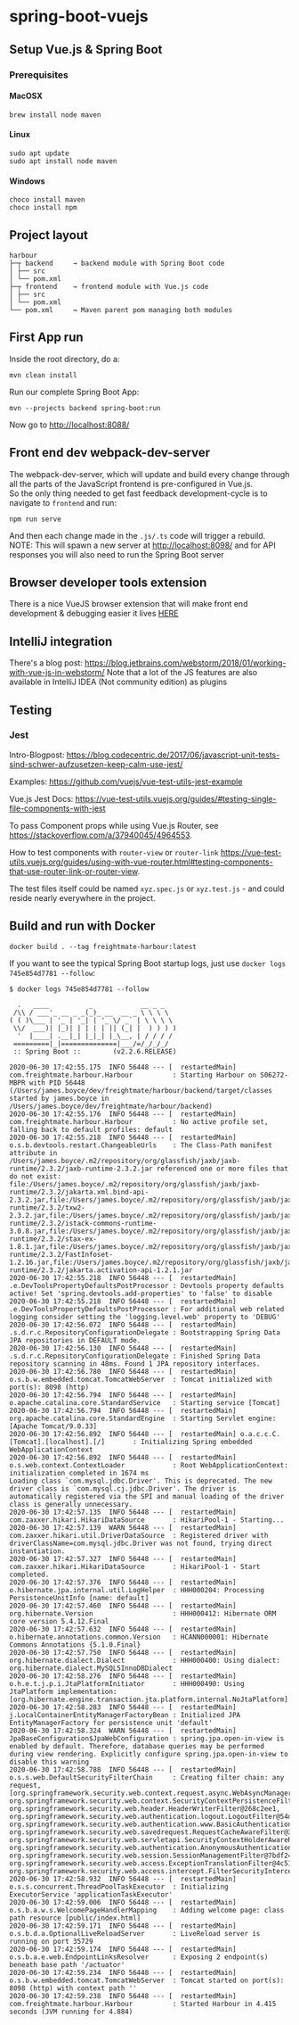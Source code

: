 # spring-boot-vuejs

## Setup Vue.js & Spring Boot

### Prerequisites

#### MacOSX

```
brew install node maven
```

#### Linux

```
sudo apt update
sudo apt install node maven
```

#### Windows

```
choco install maven
choco install npm
```

## Project layout

```
harbour
├─┬ backend     → backend module with Spring Boot code
│ ├── src
│ └── pom.xml
├─┬ frontend    → frontend module with Vue.js code
│ ├── src
│ └── pom.xml
└── pom.xml     → Maven parent pom managing both modules
```


## First App run

Inside the root directory, do a: 

```
mvn clean install
```

Run our complete Spring Boot App:

```
mvn --projects backend spring-boot:run
```

Now go to [http://localhost:8088/](http://localhost:8088/)



## Front end dev webpack-dev-server

The webpack-dev-server, which will update and build every change through all the parts of the JavaScript frontend is pre-configured in Vue.js.  
So the only thing needed to get fast feedback development-cycle is to navigate to `frontend` and run:

```
npm run serve
```
And then each change made in the `.js/.ts` code will trigger a rebuild. 
NOTE: This will spawn a new server at [http://localhost:8098/](http://localhost:8098/) and for API responses you will also need to run the Spring Boot server


## Browser developer tools extension
There is a nice VueJS browser extension that will make front end development & debugging easier it lives [HERE](https://github.com/vuejs/vue-devtools)


## IntelliJ integration

There's a blog post: https://blog.jetbrains.com/webstorm/2018/01/working-with-vue-js-in-webstorm/
Note that a lot of the JS features are also available in IntelliJ IDEA (Not community edition) as plugins


## Testing 

### Jest

Intro-Blogpost: https://blog.codecentric.de/2017/06/javascript-unit-tests-sind-schwer-aufzusetzen-keep-calm-use-jest/

Examples: https://github.com/vuejs/vue-test-utils-jest-example

Vue.js Jest Docs: https://vue-test-utils.vuejs.org/guides/#testing-single-file-components-with-jest

To pass Component props while using Vue.js Router, see https://stackoverflow.com/a/37940045/4964553.

How to test components with `router-view` or `router-link` https://vue-test-utils.vuejs.org/guides/using-with-vue-router.html#testing-components-that-use-router-link-or-router-view.

The test files itself could be named `xyz.spec.js` or `xyz.test.js` - and could reside nearly everywhere in the project.

## Build and run with Docker

```
docker build . --tag freightmate-harbour:latest
```

If you want to see the typical Spring Boot startup logs, just use `docker logs 745e854d7781 --follow`:

```
$ docker logs 745e854d7781 --follow

  .   ____          _            __ _ _
 /\\ / ___'_ __ _ _(_)_ __  __ _ \ \ \ \
( ( )\___ | '_ | '_| | '_ \/ _` | \ \ \ \
 \\/  ___)| |_)| | | | | || (_| |  ) ) ) )
  '  |____| .__|_| |_|_| |_\__, | / / / /
 =========|_|==============|___/=/_/_/_/
 :: Spring Boot ::        (v2.2.6.RELEASE)

2020-06-30 17:42:55.175  INFO 56448 --- [  restartedMain] com.freightmate.harbour.Harbour          : Starting Harbour on S06272-MBPR with PID 56448 (/Users/james.boyce/dev/freightmate/harbour/backend/target/classes started by james.boyce in /Users/james.boyce/dev/freightmate/harbour/backend)
2020-06-30 17:42:55.176  INFO 56448 --- [  restartedMain] com.freightmate.harbour.Harbour          : No active profile set, falling back to default profiles: default
2020-06-30 17:42:55.218  INFO 56448 --- [  restartedMain] o.s.b.devtools.restart.ChangeableUrls    : The Class-Path manifest attribute in /Users/james.boyce/.m2/repository/org/glassfish/jaxb/jaxb-runtime/2.3.2/jaxb-runtime-2.3.2.jar referenced one or more files that do not exist: file:/Users/james.boyce/.m2/repository/org/glassfish/jaxb/jaxb-runtime/2.3.2/jakarta.xml.bind-api-2.3.2.jar,file:/Users/james.boyce/.m2/repository/org/glassfish/jaxb/jaxb-runtime/2.3.2/txw2-2.3.2.jar,file:/Users/james.boyce/.m2/repository/org/glassfish/jaxb/jaxb-runtime/2.3.2/istack-commons-runtime-3.0.8.jar,file:/Users/james.boyce/.m2/repository/org/glassfish/jaxb/jaxb-runtime/2.3.2/stax-ex-1.8.1.jar,file:/Users/james.boyce/.m2/repository/org/glassfish/jaxb/jaxb-runtime/2.3.2/FastInfoset-1.2.16.jar,file:/Users/james.boyce/.m2/repository/org/glassfish/jaxb/jaxb-runtime/2.3.2/jakarta.activation-api-1.2.1.jar
2020-06-30 17:42:55.218  INFO 56448 --- [  restartedMain] .e.DevToolsPropertyDefaultsPostProcessor : Devtools property defaults active! Set 'spring.devtools.add-properties' to 'false' to disable
2020-06-30 17:42:55.218  INFO 56448 --- [  restartedMain] .e.DevToolsPropertyDefaultsPostProcessor : For additional web related logging consider setting the 'logging.level.web' property to 'DEBUG'
2020-06-30 17:42:56.072  INFO 56448 --- [  restartedMain] .s.d.r.c.RepositoryConfigurationDelegate : Bootstrapping Spring Data JPA repositories in DEFAULT mode.
2020-06-30 17:42:56.130  INFO 56448 --- [  restartedMain] .s.d.r.c.RepositoryConfigurationDelegate : Finished Spring Data repository scanning in 48ms. Found 1 JPA repository interfaces.
2020-06-30 17:42:56.780  INFO 56448 --- [  restartedMain] o.s.b.w.embedded.tomcat.TomcatWebServer  : Tomcat initialized with port(s): 8098 (http)
2020-06-30 17:42:56.794  INFO 56448 --- [  restartedMain] o.apache.catalina.core.StandardService   : Starting service [Tomcat]
2020-06-30 17:42:56.794  INFO 56448 --- [  restartedMain] org.apache.catalina.core.StandardEngine  : Starting Servlet engine: [Apache Tomcat/9.0.33]
2020-06-30 17:42:56.892  INFO 56448 --- [  restartedMain] o.a.c.c.C.[Tomcat].[localhost].[/]       : Initializing Spring embedded WebApplicationContext
2020-06-30 17:42:56.892  INFO 56448 --- [  restartedMain] o.s.web.context.ContextLoader            : Root WebApplicationContext: initialization completed in 1674 ms
Loading class `com.mysql.jdbc.Driver'. This is deprecated. The new driver class is `com.mysql.cj.jdbc.Driver'. The driver is automatically registered via the SPI and manual loading of the driver class is generally unnecessary.
2020-06-30 17:42:57.135  INFO 56448 --- [  restartedMain] com.zaxxer.hikari.HikariDataSource       : HikariPool-1 - Starting...
2020-06-30 17:42:57.139  WARN 56448 --- [  restartedMain] com.zaxxer.hikari.util.DriverDataSource  : Registered driver with driverClassName=com.mysql.jdbc.Driver was not found, trying direct instantiation.
2020-06-30 17:42:57.327  INFO 56448 --- [  restartedMain] com.zaxxer.hikari.HikariDataSource       : HikariPool-1 - Start completed.
2020-06-30 17:42:57.376  INFO 56448 --- [  restartedMain] o.hibernate.jpa.internal.util.LogHelper  : HHH000204: Processing PersistenceUnitInfo [name: default]
2020-06-30 17:42:57.460  INFO 56448 --- [  restartedMain] org.hibernate.Version                    : HHH000412: Hibernate ORM core version 5.4.12.Final
2020-06-30 17:42:57.632  INFO 56448 --- [  restartedMain] o.hibernate.annotations.common.Version   : HCANN000001: Hibernate Commons Annotations {5.1.0.Final}
2020-06-30 17:42:57.750  INFO 56448 --- [  restartedMain] org.hibernate.dialect.Dialect            : HHH000400: Using dialect: org.hibernate.dialect.MySQL5InnoDBDialect
2020-06-30 17:42:58.276  INFO 56448 --- [  restartedMain] o.h.e.t.j.p.i.JtaPlatformInitiator       : HHH000490: Using JtaPlatform implementation: [org.hibernate.engine.transaction.jta.platform.internal.NoJtaPlatform]
2020-06-30 17:42:58.283  INFO 56448 --- [  restartedMain] j.LocalContainerEntityManagerFactoryBean : Initialized JPA EntityManagerFactory for persistence unit 'default'
2020-06-30 17:42:58.324  WARN 56448 --- [  restartedMain] JpaBaseConfiguration$JpaWebConfiguration : spring.jpa.open-in-view is enabled by default. Therefore, database queries may be performed during view rendering. Explicitly configure spring.jpa.open-in-view to disable this warning
2020-06-30 17:42:58.788  INFO 56448 --- [  restartedMain] o.s.s.web.DefaultSecurityFilterChain     : Creating filter chain: any request, [org.springframework.security.web.context.request.async.WebAsyncManagerIntegrationFilter@d637986, org.springframework.security.web.context.SecurityContextPersistenceFilter@12460621, org.springframework.security.web.header.HeaderWriterFilter@268c2ee1, org.springframework.security.web.authentication.logout.LogoutFilter@54dcfffb, org.springframework.security.web.authentication.www.BasicAuthenticationFilter@6f732fa2, org.springframework.security.web.savedrequest.RequestCacheAwareFilter@3b1cc57c, org.springframework.security.web.servletapi.SecurityContextHolderAwareRequestFilter@618e32f0, org.springframework.security.web.authentication.AnonymousAuthenticationFilter@3ccad9ac, org.springframework.security.web.session.SessionManagementFilter@7bdf2491, org.springframework.security.web.access.ExceptionTranslationFilter@4c51c774, org.springframework.security.web.access.intercept.FilterSecurityInterceptor@5f6fca4b]
2020-06-30 17:42:58.932  INFO 56448 --- [  restartedMain] o.s.s.concurrent.ThreadPoolTaskExecutor  : Initializing ExecutorService 'applicationTaskExecutor'
2020-06-30 17:42:59.006  INFO 56448 --- [  restartedMain] o.s.b.a.w.s.WelcomePageHandlerMapping    : Adding welcome page: class path resource [public/index.html]
2020-06-30 17:42:59.171  INFO 56448 --- [  restartedMain] o.s.b.d.a.OptionalLiveReloadServer       : LiveReload server is running on port 35729
2020-06-30 17:42:59.174  INFO 56448 --- [  restartedMain] o.s.b.a.e.web.EndpointLinksResolver      : Exposing 2 endpoint(s) beneath base path '/actuator'
2020-06-30 17:42:59.234  INFO 56448 --- [  restartedMain] o.s.b.w.embedded.tomcat.TomcatWebServer  : Tomcat started on port(s): 8098 (http) with context path ''
2020-06-30 17:42:59.238  INFO 56448 --- [  restartedMain] com.freightmate.harbour.Harbour          : Started Harbour in 4.415 seconds (JVM running for 4.884)
```